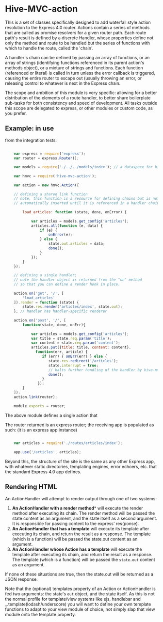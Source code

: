 # Hive-MVC-action

This is a set of classes specifically designed to add waterfall style action resolution to the Express 4.0 router. 
Actions contain a series of methods that are called as promise resolvers for a given router path. Each route path's 
result is defined by a discrete Handler, whose properties define not only the method and route to be handled
but the series of functions with which to handle the route, called the 'chain'. 

A handler's chain can be defined by passing an array of functions, or an array of strings 
(identifying functions referenced in its parent action's methods object), or a mixture of strings and functions.
Each function (referenced or literal) is called in turn unless the error callback is triggered, causing the entire
router to escape out (usually throwing an error, or releasing control to whatever is next in the Express chain. 

The scope and ambition of this module is very specific: allowing for a better distribution of the elements of a route
handler, to better share boilerplate sub-tasks for both consistency and speed of development. All tasks outside this 
scope are delegated to express, or other modules or custom code, as you prefer.

## Example: in use

from the integration tests:

``` javascript
    
    var express = require('express');
    var router = express.Router();
    
    var models = require('./../../models/index'); // a dataspace for hive-model (see)
    
    var hmvc = require('hive-mvc-action');
    
    var action = new hmvc.Action({
    
    // defining a shared link function 
    // note, this function is a resource for defining chains but is not
    // automatically inserted until it is referenced in a handler chain
    
        load_articles: function (state, done, onError) {
        
            var articles = models.get_config('articles');
            articles.all(function (e, data) {
                if (e) {
                    onError(e);
                } else {
                    state.out.articles = data;
                    done();
                }
            });
        }
    });
    
    // defining a single handler;
    // note the handler object is returned from the "on" method
    // so that you can define a render hook in place. 
    
    action.on('get', '/', [
        'load_articles'
    ]).render = function (state) {
        state.res.render('articles/index', state.out);
    }; // handler has handler-specific renderer
    
    action.on('post', '/', [
        function(state, done, onErr){
            
            var articles = models.get_config('articles');
            var title = state.req.param('title');
            var content = state.req.param('content');
            articles.put({title: title, content: content}, 
              function(err, article) {
                 if (err) { onErr(err) } else {
                    state.res.redirect('/articles');
                    state.interrupt = true; 
                    // halts further handling of the handler by hive-mvc-action
                    done();
                 }
               });
        }
    ]);
    action.link(router);
    
    module.exports = router;

```

The above module defines a single action that 

The router returned is an express router; the receiving app is populated as such:
(it is an express app instance) 

``` javascript
    
    var articles = require('./routes/articles/index');
    
    app.use('/articles', articles);

```

Beyond this, the structure of the site is the same as any other Express app, with whatever static 
directories, templating engines, error echoers, etc. that the standard Express 4.0 app defines. 


## Rendering HTML 

An ActionHandler will attempt to render output through one of two systems:

1. **An ActionHandler with a render method*** will execute the render method after executing its chain.
   The render method will be passed the state content as an argument, and the state itself as a second argument.
   It is responsible for passing content to the express' 
   res(ponse). 
2. **An ActionHandler that has a template** will execute its template after executing its chain, 
   and return the result as a response.
   The template (which is a function) will be passed the state.out content as an argument. 
3. **An ActionHandler whose Action has a template** will execute the template after executing its chain, 
   and return the result as a response. The template (which is a function) 
   will be passed the `state.out` content as an argument. 

If none of these situations are true, then the state.out will be returned as a JSON response.

Note that the (optional) templates property of an Action or ActionHandler is fed two arguments: the state's `out` object, 
and the state itself. As this is not the normal profile for template/view systems like ejs, 
handlebar and _.template(lodash/underscore) you will want to define your own template functions to adapt to your 
view module of choice, not simply slap that view module onto the template property. 
